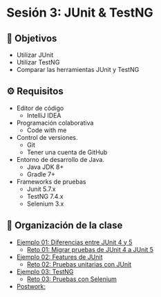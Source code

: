 # Sesión 3: JUnit & TestNG

## :dart: Objetivos

- Utilizar JUnit
- Utilizar TestNG
- Comparar las herramientas JUnit y TestNG

## ⚙ Requisitos

- Editor de código
  - IntelliJ IDEA
- Programación colaborativa
  - Code with me
- Control de versiones.
  - Git
  - Tener una cuenta de GitHub
- Entorno de desarrollo de Java.
  - Java JDK 8+
  - Gradle 7+
- Frameworks de pruebas
  - Junit 5.7.x
  - TestNG 7.4.x
  - Selenium 3.x


## 📂 Organización de la clase

- [Ejemplo 01:  Diferencias entre JUnit 4 y 5](./Ejemplo-01)
    - [Reto 01: Migrar pruebas de JUnit 4 a JUnit 5](./Reto-01)
- [Ejemplo 02: Features de JUnit](./Ejemplo-02)
    - [Reto  02: Pruebas unitarias con JUnit](./Reto-02)
- [Ejemplo 03: TestNG](./Ejemplo-03)
    - [Reto 03: Pruebas con Selenium](./Reto-03)
- [Postwork:](./Postwork)




